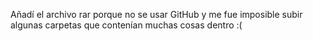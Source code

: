 Añadí el archivo rar porque no se usar GitHub 
y me fue imposible subir algunas carpetas
que contenían muchas cosas dentro :(

